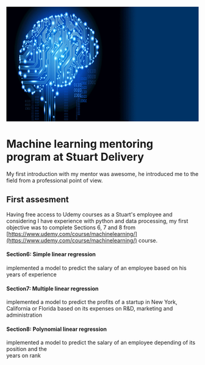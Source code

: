 
<p align='center'><img src='./machineLearning.gif.webp' width='600' height='300'></p>

# Machine learning mentoring program at Stuart Delivery

My first introduction with my mentor was awesome, he introduced me to the field from a professional point of view. 

## First assesment 

Having free access to Udemy courses as a Stuart's employee and considering I have experience with python and data processing, my first objective was to complete Sections 6, 7 and 8 from [https://www.udemy.com/course/machinelearning/](https://www.udemy.com/course/machinelearning/) course.

#### Section6: Simple linear regression
	
implemented a model to predict the salary of an employee based on his years of experience 

#### Section7: Multiple linear regression

implemented a model to predict the profits of a startup in New York, California or Florida
based on its expenses on R&D, marketing and administration

#### Section8: Polynomial linear regression

implemented a model to predict the salary of an employee depending of its position and the 	
years on rank


